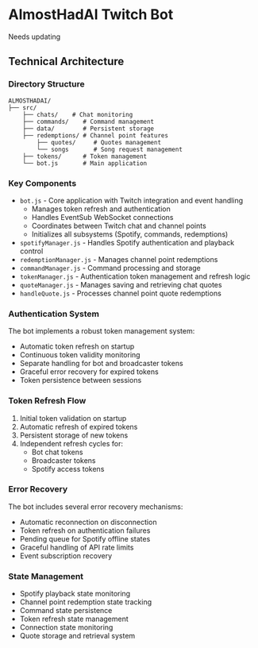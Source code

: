# AlmostHadAI Twitch Bot

Needs updating

## Technical Architecture

### Directory Structure
```
ALMOSTHADAI/
├── src/
    ├── chats/    # Chat monitoring
    ├── commands/    # Command management
    ├── data/        # Persistent storage
    ├── redemptions/ # Channel point features
        ├── quotes/     # Quotes management
        └── songs       # Song request management
    ├── tokens/      # Token management
    └── bot.js       # Main application
```

### Key Components
- `bot.js` - Core application with Twitch integration and event handling
  - Manages token refresh and authentication
  - Handles EventSub WebSocket connections
  - Coordinates between Twitch chat and channel points
  - Initializes all subsystems (Spotify, commands, redemptions)
- `spotifyManager.js` - Handles Spotify authentication and playback control
- `redemptionManager.js` - Manages channel point redemptions
- `commandManager.js` - Command processing and storage
- `tokenManager.js` - Authentication token management and refresh logic
- `quoteManager.js` - Manages saving and retrieving chat quotes
- `handleQuote.js` - Processes channel point quote redemptions

### Authentication System
The bot implements a robust token management system:
- Automatic token refresh on startup
- Continuous token validity monitoring
- Separate handling for bot and broadcaster tokens
- Graceful error recovery for expired tokens
- Token persistence between sessions

### Token Refresh Flow
1. Initial token validation on startup
2. Automatic refresh of expired tokens
3. Persistent storage of new tokens
4. Independent refresh cycles for:
   - Bot chat tokens
   - Broadcaster tokens
   - Spotify access tokens

### Error Recovery
The bot includes several error recovery mechanisms:
- Automatic reconnection on disconnection
- Token refresh on authentication failures
- Pending queue for Spotify offline states
- Graceful handling of API rate limits
- Event subscription recovery

### State Management
- Spotify playback state monitoring
- Channel point redemption state tracking
- Command state persistence
- Token refresh state management
- Connection state monitoring
- Quote storage and retrieval system
